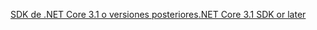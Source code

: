 [<span data-ttu-id="09b44-101">SDK de .NET Core 3.1 o versiones posteriores</span><span class="sxs-lookup"><span data-stu-id="09b44-101">.NET Core 3.1 SDK or later</span></span>](https://dotnet.microsoft.com/download/dotnet-core/3.1)
